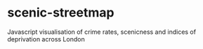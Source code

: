 # scenic-streetmap
Javascript visualisation of crime rates, scenicness and indices of deprivation across London
